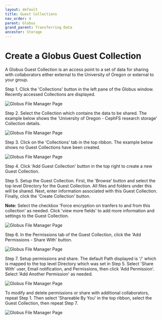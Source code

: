 ```yaml
---
layout: default
title: Guest Collections
nav_order: 4
parent: Globus
grand_parent: Transferring Data
ancestor: Storage
---
```


# Create a Globus Guest Collection

A Globus Guest Collection is an access point to a set of data for sharing with collaborators either external to the University of Oregon or external to your group.

Step 1. Click the 'Collections' button in the left pane of the Globus window. Recently accessed Collections are displayed.

![Globus File Manager Page](../../../../../assets/images/globus_collections.png)

Step 2. Select the Collection which contains the data to be shared.
The example below shows the 'University of Oregon - CephFS research storage' Collection details.

![Globus File Manager Page](../../../../../assets/images/globus_cephfs_collection_detail.png)

Step 3. Click on the 'Collections' tab in the top ribbon.
The example below shows no Guest Collections have been created.

![Globus File Manager Page](../../../../../assets/images/globus_cephfs_collection_guest_collection.png)

Step 4. Click 'Add Guest Collection' button in the top right to create a new Guest Collection.

Step 5. Setup the Guest Collection. First, the 'Browse' button and select the top level Directory for the Guest Collection. All files and folders under this will be shared. Next, enter information associated with this Guest Collection. Finally, click the 'Create Collection' button.

**Note:** Select the checkbox 'Force encryption on tranfers to and from this collection' as needed. Click 'view more fields' to add more information and settings to the Guest Collection.

![Globus File Manager Page](../../../../../assets/images/globus_cephfs_collection_guest_collection_settings.png)

Step 6. In the Permissions tab of the Guest Collection, click the 'Add Permissions - Share With' button.

![Globus File Manager Page](../../../../../assets/images/globus_cephfs_racs_t1_collection.png)

Step 7. Setup permissions and share. The default Path displayed is '/' which is mapped to the top level Directory which was set in Step 5. Select 'Share With' user, Email notification, and Permissions, then click 'Add Permission'. Select 'Add Another Permission' as needed.

![Globus File Manager Page](../../../../../assets/images/globus_cephfs_racs_t1_add_perm.png)

To modify and delete permissions or share with additional collaborators, repeat Step 1. Then select 'Shareable By You' in the top ribbon, select the Guest Collection, then repeat Step 7.

![Globus File Manager Page](../../../../../assets/images/globus_collections_shared_by_you.png)
